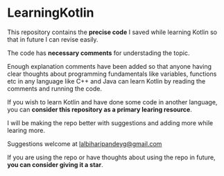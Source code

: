 # LearningKotlin
This repository contains the **precise code** I saved while learning Kotlin so that in future I can revise easily.  
  
The code has **necessary comments** for understading the topic.
  
Enough explanation comments have been added so that anyone having clear thoughts about programming fundamentals like variables, functions etc in any language like C++ and Java can learn Kotlin by reading the comments and running the code.  
  
If you wish to learn Kotlin and have done some code in another language, you can **consider this repository as a primary learing resource**. 
  
I will be making the repo better with suggestions and adding more while learing more.  
  
Suggestions welcome at lalbiharipandeyg@gmail.com

If you are using the repo or have thoughts about using the repo in future, **you can consider giving it a star**.
